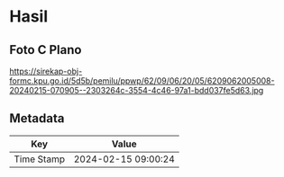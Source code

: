 # Hasil

## Foto C Plano

https://sirekap-obj-formc.kpu.go.id/5d5b/pemilu/ppwp/62/09/06/20/05/6209062005008-20240215-070905--2303264c-3554-4c46-97a1-bdd037fe5d63.jpg


## Metadata

| Key        | Value               |
| ---------- | ------------------- |
| Time Stamp | 2024-02-15 09:00:24 |



